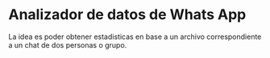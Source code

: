 # Analizador de datos de Whats App

La idea es poder obtener estadisticas en base a un archivo correspondiente a un chat de dos personas o grupo.
